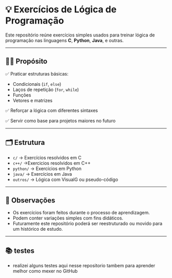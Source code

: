 # 💡 Exercícios de Lógica de Programação

Este repositório reúne exercícios simples usados para treinar lógica de programação nas linguagens **C**, **Python**, **Java**, e outras.

---

## 👨‍💻 Propósito

✅ Praticar estruturas básicas:
- Condicionais (`if`, `else`)
- Laços de repetição (`for`, `while`)
- Funções
- Vetores e matrizes

✅ Reforçar a lógica com diferentes sintaxes

✅ Servir como base para projetos maiores no futuro

---

## 🗂️ Estrutura

- `c/` → Exercícios resolvidos em C
- `c++/` →Exercicios resolvidos em C++
- `python/` → Exercícios em Python
- `java/` → Exercícios em Java
- `outros/` → Lógica com VisualG ou pseudo-código

---

## 📌 Observações

- Os exercícios foram feitos durante o processo de aprendizagem.
- Podem conter variações simples com fins didáticos.
- Futuramente este repositório poderá ser reestruturado ou movido para um histórico de estudo.

---

## 📚 testes

- realizei alguns testes aqui nesse repositorio tambem para aprender melhor como mexer no GitHub

